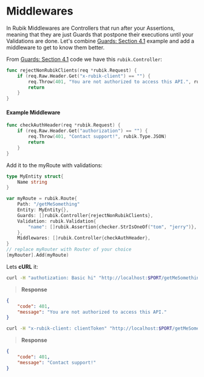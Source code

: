 # Middlewares

In Rubik Middlewares are Controllers that run after your Assertions, meaning that they are just
Guards that postpone their executions until your Validations are done. Let's combine
[Guards: Section 4.1](./components/guards.html) example and add a middleware to get to know them better.

From [Guards: Section 4.1](./components/guards.html#example-guard) code we have this
`rubik.Controller`:

```go
func rejectNonRubikClients(req *rubik.Request) {
	if (req.Raw.Header.Get("x-rubik-client") == "") {
		req.Throw(401, "You are not authorized to access this API.", rubik.Type.JSON)
		return
	}
}
```

#### Example Middleware

```go
func checkAuthHeader(req *rubik.Request) {
	if (req.Raw.Header.Get("authorization") == "") {
		req.Throw(401, "Contact support!", rubik.Type.JSON)
		return
	}
}
```

Add it to the myRoute with validations:

```go
type MyEntity struct{
	Name string
}

var myRoute = rubik.Route{
	Path: "/getMeSomething"
	Entity: MyEntity{},
	Guards: []rubik.Controller{rejectNonRubikClients},
	Validation: rubik.Validation{
		"name": []rubik.Assertion{checker.StrIsOneOf("tom", "jerry")},
	},
	Middlewares: []rubik.Controller{checkAuthHeader},
}
// replace myRouter with Router of your choice
[myRouter].Add(myRoute)
```

Lets **cURL** it:

```bash
curl -H "authotization: Basic hi" "http://localhost:$PORT/getMeSomething?name=tom"
```

> **Response**

```json
{
	"code": 401,
	"message": "You are not authorized to access this API."
}
```

```bash
curl -H "x-rubik-client: clientToken" "http://localhost:$PORT/getMeSomething?name=tom"
```

> **Response**

```json
{
	"code": 401,
	"message": "Contact support!"
}
```
